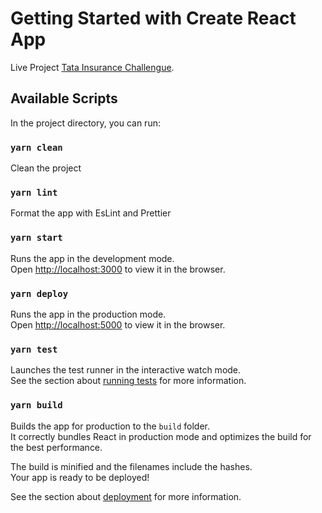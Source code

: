 # Getting Started with Create React App

Live Project [Tata Insurance Challengue](https://damaged-money.surge.sh/).

## Available Scripts

In the project directory, you can run:

### `yarn clean`

Clean the project

### `yarn lint`

Format the app with EsLint and Prettier

### `yarn start`

Runs the app in the development mode.\
Open [http://localhost:3000](http://localhost:3000) to view it in the browser.

### `yarn deploy`

Runs the app in the production mode.\
Open [http://localhost:5000](http://localhost:5000) to view it in the browser.

### `yarn test`

Launches the test runner in the interactive watch mode.\
See the section about [running tests](https://facebook.github.io/create-react-app/docs/running-tests) for more information.

### `yarn build`

Builds the app for production to the `build` folder.\
It correctly bundles React in production mode and optimizes the build for the best performance.

The build is minified and the filenames include the hashes.\
Your app is ready to be deployed!

See the section about [deployment](https://facebook.github.io/create-react-app/docs/deployment) for more information.
